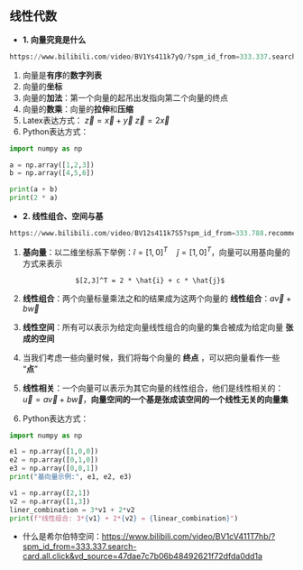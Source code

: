 
## 线性代数

- **1. 向量究竟是什么**

```python
https://www.bilibili.com/video/BV1Ys411k7yQ/?spm_id_from=333.337.search-card.all.click&vd_source=47dae7c7b06b48492621f72dfda0dd1a
```
1. 向量是**有序**的**数字列表**
2. 向量的**坐标**
3. 向量的**加法**：第一个向量的起吊出发指向第二个向量的终点
4. 向量的**数乘**：向量的**拉伸**和**压缩**
5. Latex表达方式：
					$\vec{z} = \vec{x} + \vec{y}$
					$\vec{z} = 2\vec{x}$	
6. Python表达方式：

```python
import numpy as np

a = np.array([1,2,3])
b = np.array([4,5,6])

print(a + b)
print(2 * a)
```
- **2. 线性组合、空间与基**

```python
https://www.bilibili.com/video/BV12s411k7S5?spm_id_from=333.788.recommend_more_video.-1&vd_source=47dae7c7b06b48492621f72dfda0dd1a
```
1. **基向量**：以二维坐标系下举例：$\hat{i} = [1,0]^T \quad \hat{j} = [1,0]^T$，向量可以用基向量的方式来表示

					$[2,3]^T = 2 * \hat{i} + c * \hat{j}$
				
2. **线性组合**：两个向量标量乘法之和的结果成为这两个向量的 **线性组合**：$a\vec{v} + b\vec{w}$
3. **线性空间**：所有可以表示为给定向量线性组合的向量的集合被成为给定向量 **张成的空间**
4. 当我们考虑一些向量时候，我们将每个向量的 **终点** ，可以把向量看作一些 “**点**”
5. **线性相关**：一个向量可以表示为其它向量的线性组合，他们是线性相关的：$\vec{u} = a\vec{v} + b\vec{w}$，**向量空间的一个基是张成该空间的一个线性无关的向量集**
6. Python表达方式：

```python
import numpy as np

e1 = np.array([1,0,0])
e2 = np.array([0,1,0])
e3 = np.array([0,0,1])
print("基向量示例:", e1, e2, e3)

v1 = np.array([2,1])
v2 = np.array([1,3])
liner_combination = 3*v1 + 2*v2
print(f"线性组合: 3*{v1} + 2*{v2} = {linear_combination}")


```


- 什么是希尔伯特空间：https://www.bilibili.com/video/BV1cV411T7hb/?spm_id_from=333.337.search-card.all.click&vd_source=47dae7c7b06b48492621f72dfda0dd1a





